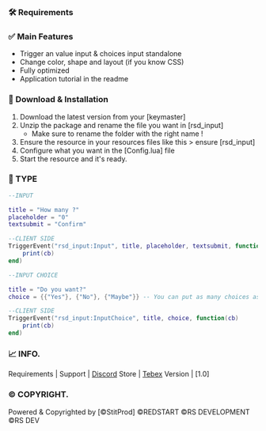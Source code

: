 ### 🛠 Requirements


### ✅ Main Features

  - Trigger an value input & choices input standalone
  - Change color, shape and layout (if you know CSS)
  - Fully optimized
  - Application tutorial in the readme

### 🔧 Download & Installation

1. Download the latest version from your [keymaster]
2. Unzip the package and rename the file you want in [rsd_input]
    - Make sure to rename the folder with the right name !
3. Ensure the resource in your resources files like this > ensure [rsd_input]
4. Configure what you want in the [Config.lua] file
5. Start the resource and it's ready.

### 🔧 TYPE

```lua
--INPUT

title = "How many ?"
placeholder = "0"
textsubmit = "Confirm"

--CLIENT SIDE
TriggerEvent("rsd_input:Input", title, placeholder, textsubmit, function(cb)
    print(cb)
end)

--INPUT CHOICE

title = "Do you want?"
choice = {{"Yes"}, {"No"}, {"Maybe"}} -- You can put as many choices as you like 

--CLIENT SIDE
TriggerEvent("rsd_input:InputChoice", title, choice, function(cb)
    print(cb)
end)

```

### 📈 INFO.

Requirements  | 
Support	      | [Discord](https://discord.gg/UsjAnRv48u)
Store	        | [Tebex](https://script.redstartrp.fr/)
Version	      | [1.0]


### © COPYRIGHT.

Powered & Copyrighted by [©StitProd]
©REDSTART
©RS DEVELOPMENT
©RS DEV